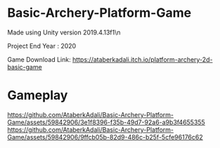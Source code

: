 # Basic-Archery-Platform-Game

Made using Unity version 2019.4.13f1\n

Project End Year : 2020

Game Download Link: https://ataberkadali.itch.io/platform-archery-2d-basic-game
# Gameplay
https://github.com/AtaberkAdali/Basic-Archery-Platform-Game/assets/59842906/3e1f8396-f35b-49d7-92a6-a9b3f4655355
https://github.com/AtaberkAdali/Basic-Archery-Platform-Game/assets/59842906/9ffcb05b-82d9-486c-b25f-5cfe96176c62

